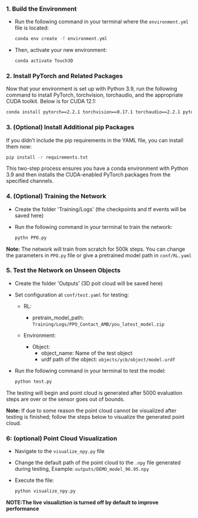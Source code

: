 ### 1. Build the Environment

- Run the following command in your terminal where the `environment.yml` file is located:

    ```bash
    conda env create -f environment.yml
    ```

- Then, activate your new environment:

    ```bash
    conda activate Touch3D
    ```

### 2. Install PyTorch and Related Packages

Now that your environment is set up with Python 3.9, run the following command to install PyTorch, torchvision, torchaudio, and the appropriate CUDA toolkit. Below is for CUDA 12.1:

```bash
conda install pytorch==2.2.1 torchvision==0.17.1 torchaudio==2.2.1 pytorch-cuda=12.8 -c pytorch -c nvidia
```

### 3. (Optional) Install Additional pip Packages

If you didn’t include the pip requirements in the YAML file, you can install them now:

```bash
pip install -r requirements.txt
```

This two-step process ensures you have a conda environment with Python 3.9 and then installs the CUDA-enabled PyTorch packages from the specified channels.

### 4. (Optional) Training the Network

- Create the folder 'Training/Logs' (the checkpoints and tf events will be saved here)

- Run the following command in your terminal to train the network:

    ```bash
    pythn PPO.py
    ``` 
**Note:** The network will train from scratch for 500k steps. You can change the parameters in `PPO.py` file or give a pretrained model path in `conf/RL.yaml` 

### 5. Test the Network on Unseen Objects

- Create the folder 'Outputs' (3D poit cloud will be saved here)

- Set configuration at `conf/test.yaml` for testing:

    - RL:
        - pretrain_model_path: `Training/Logs/PPO_Contact_AMB/you_latest_model.zip` 

    - Environment:
        - Object:
            - object_name: Name of the test object 
            - urdf path of the object: `objects/ycb/object/model.urdf`

- Run the following command in your terminal to test the model:

    ```bash
    python test.py
    ``` 

The testing will begin and point cloud is generated after 5000 evaluation steps are over or the sensor goes out of bounds.

**Note:** If due to some reason the point cloud cannot be visualized after testing is finished; follow the steps below to visualize the generated point cloud.

### 6:  (optional) Point Cloud Visualization

- Navigate to the `visualize_npy.py` file

- Change the default path of the point cloud to the `.npy` file generated during testing, Example: `outputs/DEMO_model_96.95.npy`

- Execute the file:

    ```bash
    python visualize_npy.py
    ```

**NOTE:The live visualiztion is turned off by default to improve performance**
